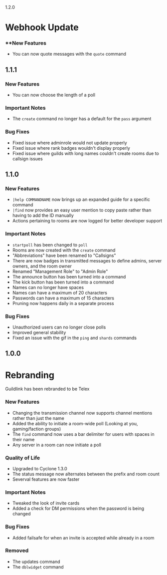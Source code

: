 1.2.0
# Webhook Update

### **New Features
- You can now quote messages with the `quote` command

1.1.1
-
### **New Features**
- You can now choose the length of a poll

### **Important Notes**
- The `create` command no longer has a default for the `pass` argument

### **Bug Fixes**
- Fixed issue where adminrole would not update properly
- Fixed issue where rank badges wouldn't display properly
- Fixed issue where guilds with long names couldn't create rooms due to callsign issues

1.1.0
-
### **New Features**
- `|help COMMANDNAME` now brings up an expanded guide for a specific command
- `|find` now provides an easy user mention to copy paste rather than having to add the ID manually
- Actions pertaining to rooms are now logged for better developer support

### **Important Notes**
- `startpoll` has been changed to `poll`
- Rooms are now created with the `create` command
- "Abbreviations" have been renamed to "Callsigns"
- There are now badges in transmitted messages to define admins, server owners, and the room owner
- Renamed "Management Role" to "Admin Role"
- The announce button has been turned into a command
- The kick button has been turned into a command
- Names can no longer have spaces
- Names can have a maximum of 20 characters
- Passwords can have a maximum of 15 characters
- Pruning now happens daily in a separate process

### **Bug Fixes**
- Unauthorized users can no longer close polls
- Improved general stability
- Fixed an issue with the gif in the `ping` and `shards` commands

1.0.0
-
# Rebranding
Guildlink has been rebranded to be Telex

### **New Features**
- Changing the transmission channel now supports channel mentions rather than just the name
- Added the ability to initiate a room-wide poll (Looking at you, gaming/faction groups)
- The `find` command now uses a bar delimiter for users with spaces in their name
- Any server in a room can now initiate a poll

### **Quality of Life**
- Upgraded to Cyclone 1.3.0
- The status message now alternates between the prefix and room count
- Severval features are now faster

### **Important Notes**
- Tweaked the look of invite cards
- Added a check for DM permissions when the password is being changed

### **Bug Fixes**
- Added failsafe for when an invite is accepted while already in a room

### **Removed**
- The updates command
- The `dblwidget` command